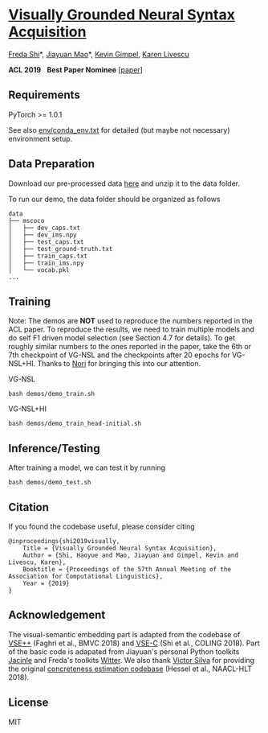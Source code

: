 # [Visually Grounded Neural Syntax Acquisition](https://ttic.uchicago.edu/~freda/paper/shi2019visually.pdf)

[Freda Shi](https://ttic.uchicago.edu/~freda)\*, [Jiayuan Mao](http://jiayuanm.com)\*, 
[Kevin Gimpel](https://ttic.uchicago.edu/~kgimpel), [Karen Livescu](https://ttic.uchicago.edu/~klivescu)

**ACL 2019** &nbsp; **Best Paper Nominee**
[[paper]](https://aclanthology.org/P19-1180.pdf) 

## Requirements
PyTorch >= 1.0.1 

See also [env/conda_env.txt](./env/conda_env.txt) for detailed (but maybe not necessary) environment setup. 

## Data Preparation

Download our pre-processed data [here](https://drive.google.com/open?id=1Fpxvcs03Vycg_WaV6Z2UvDvS-2B_LgCu) and unzip it to the data folder. 

To run our demo, the data folder should be organized as follows

```
data
├── mscoco
│   ├── dev_caps.txt
│   ├── dev_ims.npy
│   ├── test_caps.txt
│   ├── test_ground-truth.txt
│   ├── train_caps.txt
│   ├── train_ims.npy
│   └── vocab.pkl
...
```


## Training

Note: The demos are **NOT** used to reproduce the numbers reported in the ACL paper. 
To reproduce the results, we need to train multiple models and do self F1 driven model selection (see Section 4.7 for details).
To get roughly similar numbers to the ones reported in the paper, take the 6th or 7th checkpoint of VG-NSL and the checkpoints after 20 epochs for VG-NSL+HI. 
Thanks to [Nori](https://kojimano.github.io/) for bringing this into our attention. 

VG-NSL
```
bash demos/demo_train.sh
```

VG-NSL+HI
```
bash demos/demo_train_head-initial.sh
```

## Inference/Testing
After training a model, we can test it by running 
```
bash demos/demo_test.sh
```

## Citation 
If you found the codebase useful, please consider citing
```text
@inproceedings{shi2019visually,
    Title = {Visually Grounded Neural Syntax Acquisition},
    Author = {Shi, Haoyue and Mao, Jiayuan and Gimpel, Kevin and Livescu, Karen},
    Booktitle = {Proceedings of the 57th Annual Meeting of the Association for Computational Linguistics},
    Year = {2019}
}
```

## Acknowledgement
The visual-semantic embedding part is adapted from the codebase of [VSE++](https://github.com/fartashf/vsepp) (Faghri et al., BMVC 2018) and [VSE-C](https://github.com/ExplorerFreda/VSE-C) (Shi et al., COLING 2018).
Part of the basic code is adapated from Jiayuan's personal Python toolkits [Jacinle](https://github.com/vacancy/Jacinle/) and Freda's toolkits [Witter](https://github.com/explorerfreda/witter/). 
We also thank [Victor Silva](http://www.victorssilva.com/) for providing the original [concreteness estimation codebase](https://github.com/victorssilva/concreteness) (Hessel et al., NAACL-HLT 2018). 

## License
MIT  
